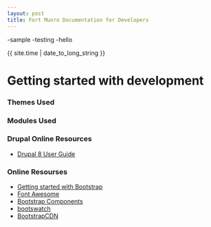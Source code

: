 ```yaml
---
layout: post
title: Fort Munro Documentation for Developers
---
```

-sample
  -testing
  -hello
<html>
<head>
    <title>{{ page.title }}</title>
</head>
<body> 
<p>{{ site.time | date_to_long_string }}</p>
<h1> Getting started with development</h1>
    <h3>Themes Used</h3>
    <h3>Modules Used</h3>
    <h3>Drupal Online Resources</h3>
    <ul>
      <li><a href="https://www.drupal.org/docs/user_guide/en/index.html">Drupal 8 User Guide</a></li>
      </ul>
    <h3>Online Resourses</h3>
    <ul>
      <li><a href="https://getbootstrap.com/docs/4.0/getting-started/introduction/">Getting started with Bootstrap</a></li>
      <li><a href="https://fontawesome.com/">Font Awesome</a></li>
      <li><a href="https://getbootstrap.com/docs/4.0/components/">Bootstrap Components</a></li>
      <li><a href="https://bootswatch.com/">bootswatch</a></li>
      <li><a href="https://www.bootstrapcdn.com/">BootstrapCDN</a></li>
  </ul>
  
</body>
</html>
